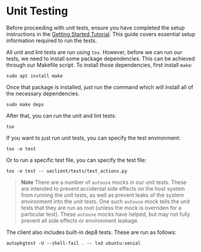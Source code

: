 # Unit Testing

Before proceeding with unit tests, ensure you have completed the setup
instructions in the [Getting Started Tutorial](../tutorials/getting-started.md).
This guide covers essential setup information required to run the tests.

All unit and lint tests are run using `tox`. However, before we can run our
tests, we need to install some package dependencies. This can be achieved
through our Makefile script. To install those dependencies, first install
`make`:

```shell
sudo apt install make
```

Once that package is installed, just run the command which will install all of
the necessary dependencies.

```shell
sudo make deps
```

After that, you can run the unit and lint tests:

```shell
tox
```

If you want to just run unit tests, you can specify the test environment:

```shell
tox -e test
```

Or to run a specific test file, you can specify the test file:

```shell
tox -e test -- uaclient/tests/test_actions.py
```

> **Note**
> There are a number of `autouse` mocks in our unit tests. These are intended
> to prevent accidental side effects on the host system from running the unit
> tests, as well as prevent leaks of the system environment into the unit tests.
> One such `autouse` mock tells the unit tests that they are run as root (unless
> the mock is overriden for a particular test).
> These `autouse` mocks have helped, but may not fully prevent all side effects
> or environment leakage.

The client also includes built-in dep8 tests. These are run as follows:

```shell
autopkgtest -U --shell-fail . -- lxd ubuntu:xenial
```
